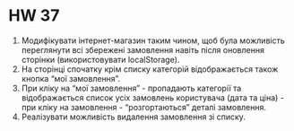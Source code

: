 # HW 37
1. Модифікувати інтернет-магазин таким чином, щоб була можливість переглянути всі збережені замовлення навіть після оновлення сторінки (використовувати localStorage).
2. На сторінці спочатку крім списку категорій відображається також кнопка “мої замовлення”.
3. При кліку на “мої замовлення” - пропадають категорії та відображається список усіх замовлень користувача (дата та ціна) - при кліку на замовлення - “розгортаються” деталі замовлення.
4. Реалізувати можливість видалення замовлення зі списку.